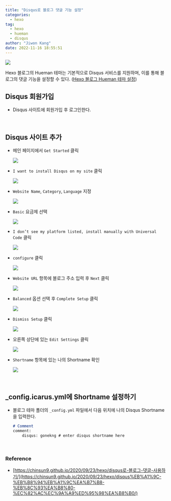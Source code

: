 ```yaml
---
title: "Disqus로 블로그 댓글 기능 설정"
categories:
  - hexo
tag:
  - hexo
  - hueman
  - disqus
author: "Jiwon Kang"
date: 2022-11-16 18:55:51
---
```



![](/images/hexo/disqus/0.png)

Hexo 블로그의 Hueman 테마는 기본적으로 Disqus 서비스를 지원하며, 이를 통해 블로그의 댓글 기능을 설정할 수 있다. ([Hexo 블로그 Hueman 테마 설정](https://gonekng.github.io/2022/11/16/hexo/hueman_theme/))

## Disqus 회원가입

- Disqus 사이트에 회원가입 후 로그인한다.

<br>

## Disqus 사이트 추가

- 메인 페이지에서 `Get Started` 클릭
    
    ![](/images/hexo/disqus/1.png)
    
- `I want to install Disqus on my site` 클릭
    
    ![](/images/hexo/disqus/2.png)
    
- `Website Name`, `Category`, `Language` 지정
    
    ![](/images/hexo/disqus/3.png)
    
- `Basic` 요금제 선택
    
    ![](/images/hexo/disqus/4.png)
    
- `I don’t see my platform listed, install manually with Universal Code` 클릭
    
    ![](/images/hexo/disqus/5.png)
    
- `configure` 클릭
    
    ![](/images/hexo/disqus/6.png)
    
- `Website URL` 항목에 블로그 주소 입력 후 `Next` 클릭
    
    ![](/images/hexo/disqus/7.png)
    
- `Balanced` 옵션 선택 후 `Complete Setup` 클릭
    
    ![](/images/hexo/disqus/8.png)
    
- `Dismiss Setup` 클릭
    
    ![](/images/hexo/disqus/9.png)
    
- 오른쪽 상단에 있는 `Edit Settings` 클릭
    
    ![](/images/hexo/disqus/10.png)
    
- `Shortname` 항목에 있는 나의 Shortname 확인

    ![](/images/hexo/disqus/11.png)

<br>

## **_config.icarus.yml에 Shortname 설정하기**

- 블로그 테마 폴더의 `_config.yml` 파일에서 다음 위치에 나의 Disqus Shortname을 입력한다.
    
    ```markdown
    # Comment
    comment:
        disqus: gonekng # enter disqus shortname here
    ```
    
<br>

### Reference

- [https://chinsun9.github.io/2020/09/23/hexo/disqus로-블로그-댓글-사용하기/](https://chinsun9.github.io/2020/09/23/hexo/disqus%EB%A1%9C-%EB%B8%94%EB%A1%9C%EA%B7%B8-%EB%8C%93%EA%B8%80-%EC%82%AC%EC%9A%A9%ED%95%98%EA%B8%B0/)